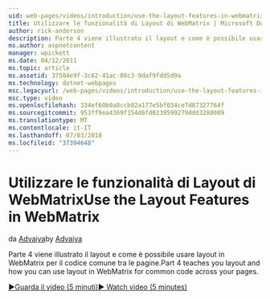 ```yaml
---
uid: web-pages/videos/introduction/use-the-layout-features-in-webmatrix
title: Utilizzare le funzionalità di Layout di WebMatrix | Microsoft Docs
author: rick-anderson
description: Parte 4 viene illustrato il layout e come è possibile usare layout in WebMatrix per il codice comune tra le pagine.
ms.author: aspnetcontent
manager: wpickett
ms.date: 04/12/2011
ms.topic: article
ms.assetid: 37504e9f-3c62-41ac-88c3-9daf9fdd5d9a
ms.technology: dotnet-webpages
msc.legacyurl: /web-pages/videos/introduction/use-the-layout-features-in-webmatrix
msc.type: video
ms.openlocfilehash: 334ef60b0a8ccb02a177e5bf034ce7d87327764f
ms.sourcegitcommit: 953ff9ea4369f154d6fd0239599279ddd3280009
ms.translationtype: MT
ms.contentlocale: it-IT
ms.lasthandoff: 07/03/2018
ms.locfileid: "37394648"
---
```

<a name="use-the-layout-features-in-webmatrix"></a><span data-ttu-id="3cd8f-103">Utilizzare le funzionalità di Layout di WebMatrix</span><span class="sxs-lookup"><span data-stu-id="3cd8f-103">Use the Layout Features in WebMatrix</span></span>
====================
<span data-ttu-id="3cd8f-104">da [Advaiya](https://twitter.com/Advaiyasolns)</span><span class="sxs-lookup"><span data-stu-id="3cd8f-104">by [Advaiya](https://twitter.com/Advaiyasolns)</span></span>

<span data-ttu-id="3cd8f-105">Parte 4 viene illustrato il layout e come è possibile usare layout in WebMatrix per il codice comune tra le pagine.</span><span class="sxs-lookup"><span data-stu-id="3cd8f-105">Part 4 teaches you layout and how you can use layout in WebMatrix for common code across your pages.</span></span>

[<span data-ttu-id="3cd8f-106">&#9654;Guarda il video (5 minuti)</span><span class="sxs-lookup"><span data-stu-id="3cd8f-106">&#9654; Watch video (5 minutes)</span></span>](https://channel9.msdn.com/Blogs/ASP-NET-Site-Videos/use-the-layout-features-in-webmatrix)
